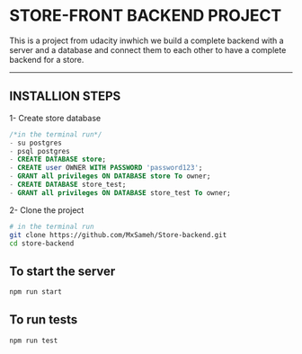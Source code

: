 # STORE-FRONT BACKEND PROJECT

This is a project from udacity inwhich we build a complete backend with a server and a database and connect them to each other to have a complete backend for a store. 

---
## INSTALLION STEPS
1- Create store database
```sql
/*in the terminal run*/
- su postgres
- psql postgres
- CREATE DATABASE store;
- CREATE user OWNER WITH PASSWORD 'password123';
- GRANT all privileges ON DATABASE store To owner;
- CREATE DATABASE store_test;
- GRANT all privileges ON DATABASE store_test To owner;
```
2- Clone the project
```bash
# in the terminal run
git clone https://github.com/MxSameh/Store-backend.git
cd store-backend
```
## To start the server

```bash
npm run start
```

## To run tests 
```bash
npm run test
```